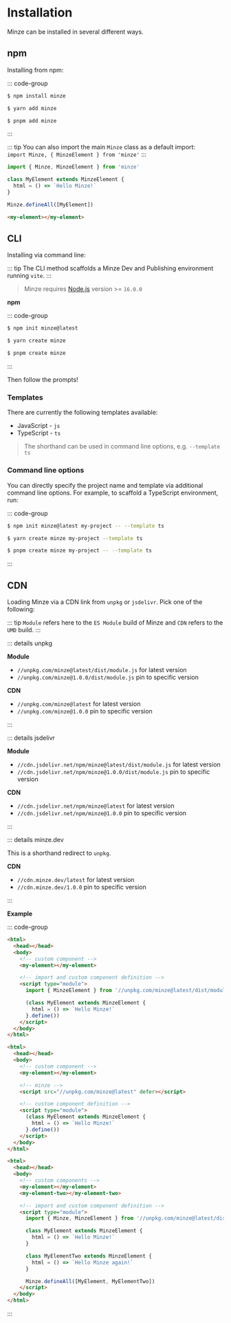 # Installation

Minze can be installed in several different ways.

## npm

Installing from npm:

::: code-group

```bash [npm]
$ npm install minze
```

```bash [yarn]
$ yarn add minze
```

```bash [pnpm]
$ pnpm add minze
```

:::

::: tip
You can also import the main `Minze` class as a default import: <br> `import Minze, { MinzeElement } from 'minze'`
:::

```js
import { Minze, MinzeElement } from 'minze'

class MyElement extends MinzeElement {
  html = () => `Hello Minze!`
}

Minze.defineAll([MyElement])
```

```html
<my-element></my-element>
```

## CLI

Installing via command line:

::: tip
The CLI method scaffolds a Minze Dev and Publishing environment running `vite`.
:::

> Minze requires [Node.js](https://nodejs.dev/) version >= `16.0.0`

**npm**

::: code-group

```bash [npm]
$ npm init minze@latest
```

```bash [yarn]
$ yarn create minze
```

```bash [pnpm]
$ pnpm create minze
```

:::

Then follow the prompts!

### Templates

There are currently the following templates available:

- JavaScript - `js`
- TypeScript - `ts`

> The shorthand can be used in command line options, e.g. `--template ts`

### Command line options

You can directly specify the project name and template via additional command line options. For example, to scaffold a TypeScript environment, run:

::: code-group

```bash [npm]
$ npm init minze@latest my-project -- --template ts
```

```bash [yarn]
$ yarn create minze my-project --template ts
```

```bash [pnpm]
$ pnpm create minze my-project -- --template ts
```

:::

## CDN

Loading Minze via a CDN link from `unpkg` or `jsdelivr`. Pick one of the following:

::: tip
`Module` refers here to the `ES Module` build of Minze and `CDN` refers to the `UMD` build.
:::

::: details unpkg

**Module**

- `//unpkg.com/minze@latest/dist/module.js` for latest version
- `//unpkg.com/minze@1.0.0/dist/module.js` pin to specific version

**CDN**

- `//unpkg.com/minze@latest` for latest version
- `//unpkg.com/minze@1.0.0` pin to specific version

:::

::: details jsdelivr

**Module**

- `//cdn.jsdelivr.net/npm/minze@latest/dist/module.js` for latest version
- `//cdn.jsdelivr.net/npm/minze@1.0.0/dist/module.js` pin to specific version

**CDN**

- `//cdn.jsdelivr.net/npm/minze@latest` for latest version
- `//cdn.jsdelivr.net/npm/minze@1.0.0` pin to specific version

:::

::: details minze.dev

This is a shorthand redirect to `unpkg`.

**CDN**

- `//cdn.minze.dev/latest` for latest version
- `//cdn.minze.dev/1.0.0` pin to specific version

:::

**Example**

<!-- prettier-ignore-start -->

::: code-group

```html [Module]
<html>
  <head></head>
  <body>
    <!-- custom component -->
    <my-element></my-element>

    <!-- import and custom component definition -->
    <script type="module">
      import { MinzeElement } from '//unpkg.com/minze@latest/dist/module.js'

      (class MyElement extends MinzeElement {
        html = () => `Hello Minze!`
      }.define())
    </script>
  </body>
</html>
```

```html [CDN]
<html>
  <head></head>
  <body>
    <!-- custom component -->
    <my-element></my-element>

    <!-- minze -->
    <script src="//unpkg.com/minze@latest" defer></script>

    <!-- custom component definition -->
    <script type="module">
      (class MyElement extends MinzeElement {
        html = () => `Hello Minze!`
      }.define())
    </script>
  </body>
</html>
```

```html [Module > defineAll]
<html>
  <head></head>
  <body>
    <!-- custom components -->
    <my-element></my-element>
    <my-element-two></my-element-two>

    <!-- import and custom component definition -->
    <script type="module">
      import { Minze, MinzeElement } from '//unpkg.com/minze@latest/dist/module.js'

      class MyElement extends MinzeElement {
        html = () => `Hello Minze!`
      }

      class MyElementTwo extends MinzeElement {
        html = () => `Hello Minze again!`
      }

      Minze.defineAll([MyElement, MyElementTwo])
    </script>
  </body>
</html>
```

:::

<!-- prettier-ignore-end -->
